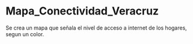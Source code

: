 # Mapa_Conectividad_Veracruz
Se crea un mapa que señala el nivel de acceso a internet de los hogares, segun un color. 
